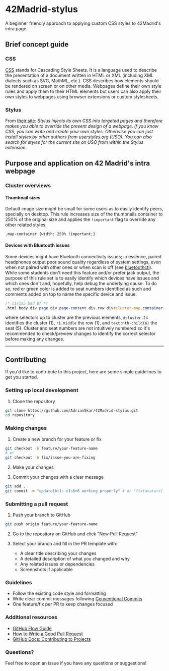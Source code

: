 # 42Madrid-stylus
A beginner friendly approach to applying custom CSS styles to 42Madrid's intra page

## Brief concept guide

### CSS

[CSS](https://developer.mozilla.org/en-US/docs/Web/CSS) stands for Cascading Style Sheets. It is a language used to describe the presentation of a document written in HTML or XML (including XML dialects such as SVG, MathML, etc.). CSS describes how elements should be rendered on screen or on other media. Webpages define their own style rules and apply them to their HTML elements but users can also apply their own styles to webpages using browser extensions or custom stylesheets.

### Stylus

From [their site](https://add0n.com/stylus.html): _Stylus injects its own CSS into targeted pages and therefore makes you able to override the present design of a webpage. If you know CSS, you can write and create your own styles. Otherwise you can just install styles by other authors from [userstyles.org](userstyles.org) (USO). You can also search for styles for the current site on USO from within the Stylus extension._

## Purpose and application on 42 Madrid's intra webpage

### Cluster overviews

#### Thumbnail sizes

Default image size might be small for some users as to easily identify peers, specially on desktop.
This rule increases size of the thumbnails container to 250% of the original size and applies the `!important` flag to override any other related styles.

`.map-container {width: 250% !important;}`

#### Devices with Bluetooth issues

Some devices might have Bluetooth connectivity issues; in essence, paired headphones output poor sound quality regardless of system settings, even when not paired with other ones or when scan is off (see [bluetoothctl](https://manpages.debian.org/unstable/bluez/bluetoothctl.1.en.html)).
While some students don't need this feature and/or prefer jack output, the purpose of this rule set is to easily identify which devices have issues and which ones don't and, hopefully, help debug the underlying cause.
To do so, red or green color is added to seat numbers identified as such and comments added on top to name the specific device and issue.

```css
/* c1r1s5 bad BT */
,html body div.page div.page-content div.row div#cluster-map.container-item div.flex-item div.tab-content div#cluster-24.tab-pane.active div.map-container svg g.r1.middle text:nth-child(6)
```
where selectors up to cluster are the previous elements, `#cluster-24` identifies the cluster (1), `r1.middle` the row (1), and `text:nth-child(6)` the seat (5).
Cluster and seat numbers are not intuitively numbered so it's recommended to check/preview changes to identify the correct selector before making any changes.


---

## Contributing

If you'd like to contribute to this project, here are some simple guidelines to get you started.

### Setting up local development

1. Clone the repository
```bash
git clone https://github.com/AdrianSkar/42Madrid-stylus.git
cd repository
```

### Making changes

1. Create a new branch for your feature or fix
```bash
git checkout -b feature/your-feature-name
# or
git checkout -b fix/issue-you-are-fixing
```

2. Make your changes

3. Commit your changes with a clear message
```bash
git add .
git commit -m "update[bt]: c1s6r6 working properly" # or "fix[avatars]: thumbnail size to 250%"
```

### Submitting a pull request

1. Push your branch to GitHub
```bash
git push origin feature/your-feature-name
```

2. Go to the repository on GitHub and click "New Pull Request"

3. Select your branch and fill in the PR template with:
   - A clear title describing your changes
   - A detailed description of what you changed and why
   - Any related issues or dependencies
   - Screenshots if applicable

### Guidelines

- Follow the existing code style and formatting
- Write clear commit messages following [Conventional Commits](https://www.conventionalcommits.org/)
- One feature/fix per PR to keep changes focused

### Additional resources

- [GitHub Flow Guide](https://guides.github.com/introduction/flow/)
- [How to Write a Good Pull Request](https://github.blog/2015-01-21-how-to-write-the-perfect-pull-request/)
- [GitHub Docs: Contributing to Projects](https://docs.github.com/en/get-started/quickstart/contributing-to-projects)

### Questions?

Feel free to open an issue if you have any questions or suggestions!